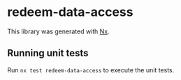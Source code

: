 # redeem-data-access

This library was generated with [Nx](https://nx.dev).

## Running unit tests

Run `nx test redeem-data-access` to execute the unit tests.
